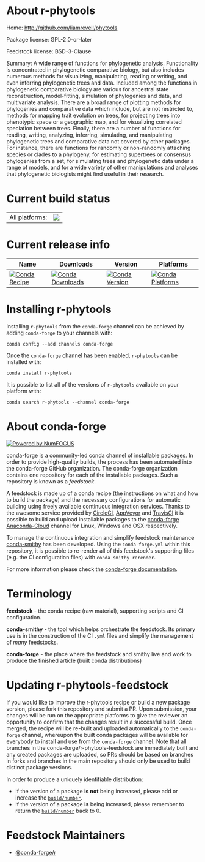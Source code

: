 About r-phytools
================

Home: http://github.com/liamrevell/phytools

Package license: GPL-2.0-or-later

Feedstock license: BSD-3-Clause

Summary: A wide range of functions for phylogenetic analysis. Functionality is concentrated in phylogenetic comparative biology, but also includes numerous methods for visualizing, manipulating, reading or writing, and even inferring phylogenetic trees and data. Included among the functions in phylogenetic comparative biology are various for ancestral state reconstruction, model-fitting, simulation of phylogenies and data, and multivariate analysis. There are a broad range of plotting methods for phylogenies and comparative data which include, but are not restricted to, methods for mapping trait evolution on trees, for projecting trees into phenotypic space or a geographic map, and for visualizing correlated speciation between trees. Finally, there are a number of functions for reading, writing, analyzing, inferring, simulating, and manipulating phylogenetic trees and comparative data not covered by other packages. For instance, there are functions for randomly or non-randomly attaching species or clades to a phylogeny, for estimating supertrees or consensus phylogenies from a set, for simulating trees and phylogenetic data under a range of models, and for a wide variety of other manipulations and analyses that phylogenetic biologists might find useful in their research.



Current build status
====================


<table><tr><td>All platforms:</td>
    <td>
      <a href="https://dev.azure.com/conda-forge/feedstock-builds/_build/latest?definitionId=9927&branchName=master">
        <img src="https://dev.azure.com/conda-forge/feedstock-builds/_apis/build/status/r-phytools-feedstock?branchName=master">
      </a>
    </td>
  </tr>
</table>

Current release info
====================

| Name | Downloads | Version | Platforms |
| --- | --- | --- | --- |
| [![Conda Recipe](https://img.shields.io/badge/recipe-r--phytools-green.svg)](https://anaconda.org/conda-forge/r-phytools) | [![Conda Downloads](https://img.shields.io/conda/dn/conda-forge/r-phytools.svg)](https://anaconda.org/conda-forge/r-phytools) | [![Conda Version](https://img.shields.io/conda/vn/conda-forge/r-phytools.svg)](https://anaconda.org/conda-forge/r-phytools) | [![Conda Platforms](https://img.shields.io/conda/pn/conda-forge/r-phytools.svg)](https://anaconda.org/conda-forge/r-phytools) |

Installing r-phytools
=====================

Installing `r-phytools` from the `conda-forge` channel can be achieved by adding `conda-forge` to your channels with:

```
conda config --add channels conda-forge
```

Once the `conda-forge` channel has been enabled, `r-phytools` can be installed with:

```
conda install r-phytools
```

It is possible to list all of the versions of `r-phytools` available on your platform with:

```
conda search r-phytools --channel conda-forge
```


About conda-forge
=================

[![Powered by NumFOCUS](https://img.shields.io/badge/powered%20by-NumFOCUS-orange.svg?style=flat&colorA=E1523D&colorB=007D8A)](http://numfocus.org)

conda-forge is a community-led conda channel of installable packages.
In order to provide high-quality builds, the process has been automated into the
conda-forge GitHub organization. The conda-forge organization contains one repository
for each of the installable packages. Such a repository is known as a *feedstock*.

A feedstock is made up of a conda recipe (the instructions on what and how to build
the package) and the necessary configurations for automatic building using freely
available continuous integration services. Thanks to the awesome service provided by
[CircleCI](https://circleci.com/), [AppVeyor](https://www.appveyor.com/)
and [TravisCI](https://travis-ci.com/) it is possible to build and upload installable
packages to the [conda-forge](https://anaconda.org/conda-forge)
[Anaconda-Cloud](https://anaconda.org/) channel for Linux, Windows and OSX respectively.

To manage the continuous integration and simplify feedstock maintenance
[conda-smithy](https://github.com/conda-forge/conda-smithy) has been developed.
Using the ``conda-forge.yml`` within this repository, it is possible to re-render all of
this feedstock's supporting files (e.g. the CI configuration files) with ``conda smithy rerender``.

For more information please check the [conda-forge documentation](https://conda-forge.org/docs/).

Terminology
===========

**feedstock** - the conda recipe (raw material), supporting scripts and CI configuration.

**conda-smithy** - the tool which helps orchestrate the feedstock.
                   Its primary use is in the construction of the CI ``.yml`` files
                   and simplify the management of *many* feedstocks.

**conda-forge** - the place where the feedstock and smithy live and work to
                  produce the finished article (built conda distributions)


Updating r-phytools-feedstock
=============================

If you would like to improve the r-phytools recipe or build a new
package version, please fork this repository and submit a PR. Upon submission,
your changes will be run on the appropriate platforms to give the reviewer an
opportunity to confirm that the changes result in a successful build. Once
merged, the recipe will be re-built and uploaded automatically to the
`conda-forge` channel, whereupon the built conda packages will be available for
everybody to install and use from the `conda-forge` channel.
Note that all branches in the conda-forge/r-phytools-feedstock are
immediately built and any created packages are uploaded, so PRs should be based
on branches in forks and branches in the main repository should only be used to
build distinct package versions.

In order to produce a uniquely identifiable distribution:
 * If the version of a package **is not** being increased, please add or increase
   the [``build/number``](https://conda.io/docs/user-guide/tasks/build-packages/define-metadata.html#build-number-and-string).
 * If the version of a package **is** being increased, please remember to return
   the [``build/number``](https://conda.io/docs/user-guide/tasks/build-packages/define-metadata.html#build-number-and-string)
   back to 0.

Feedstock Maintainers
=====================

* [@conda-forge/r](https://github.com/conda-forge/r/)

